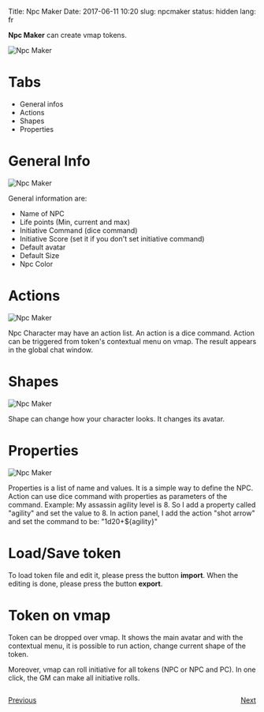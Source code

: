 Title: Npc Maker
Date: 2017-06-11 10:20
slug: npcmaker
status: hidden
lang: fr


**Npc Maker** can create vmap tokens.


![Npc Maker]({static}/images/en/npc_makerinfo_screen.jpg)

# Tabs

* General infos
* Actions
* Shapes
* Properties

# General Info

![Npc Maker]({static}/images/en/npc_makerinfo_screen.jpg)

General information are:

* Name of NPC
* Life points (Min, current and max)
* Initiative Command (dice command)
* Initiative Score  (set it if you don't set initiative command)
* Default avatar
* Default Size
* Npc Color

# Actions

![Npc Maker]({static}/images/en/npcmake_actions_screen.jpg)

Npc Character may have an action list. 
An action is a dice command.
Action can be triggered from token's contextual menu on vmap.
The result appears in the global chat window.

# Shapes

![Npc Maker]({static}/images/en/npcmaker_shape_screen.jpg)

Shape can change how your character looks. It changes its avatar.

# Properties

![Npc Maker]({static}/images/en/npcmaker_property_screen.jpg)

Properties is a list of name and values. It is a simple way to define the NPC. 
Action can use dice command with properties as parameters of the command.
Example:
My assassin agility level is 8.
So I add a property called "agility" and set the value to 8.
In action panel, I add the action "shot arrow" and set the command to be: "1d20+${agility}"


# Load/Save token

To load token file and edit it, please press the button **import**.
When the editing is done, please press the button **export**. 

# Token on vmap

Token can be dropped over vmap. It shows the main avatar and with the contextual menu, it is possible to run action, change current shape of the token. 

Moreover, vmap can roll initiative for all tokens (NPC or NPC and PC).
In one click, the GM can make all initiative rolls.

<p style="text-align: left; width:49%;  display: inline-block;"><a href="/dicebookmark.html">Previous</a></p>
<p style="text-align: right; width:50%;  display: inline-block;"><a href="/music.html">Next</a></p>
